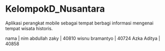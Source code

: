 # KelompokD_Nusantara
Aplikasi perangkat mobile sebagai tempat berbagi informasi mengenai tempat wisata historis.

nama 		      	| nim
abdullah zaky   | 40810
wisnu bramantyo | 40724
Azka Aditya     | 40858
